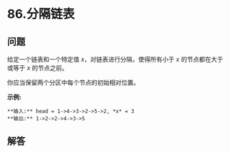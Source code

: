 # 86.分隔链表

## 问题

给定一个链表和一个特定值 *x*，对链表进行分隔，使得所有小于 *x* 的节点都在大于或等于 *x* 的节点之前。

你应当保留两个分区中每个节点的初始相对位置。

**示例:**

```
**输入:** head = 1->4->3->2->5->2, *x* = 3
**输出:** 1->2->2->4->3->5

```



## 解答

